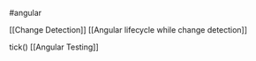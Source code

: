 #angular 

[[Change Detection]]
[[Angular lifecycle while change detection]]

tick() [[Angular Testing]]
